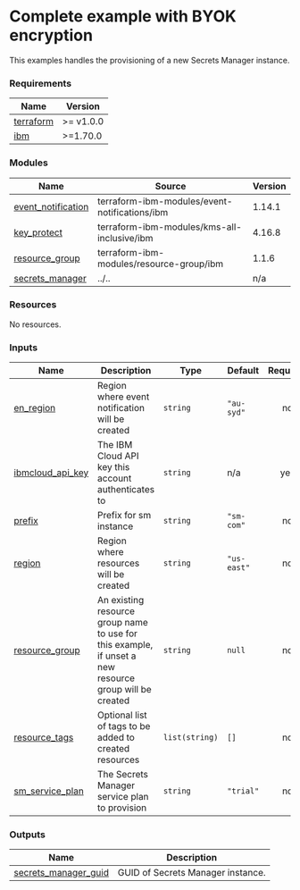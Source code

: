 # Complete example with BYOK encryption

This examples handles the provisioning of a new Secrets Manager instance.

<!-- BEGINNING OF PRE-COMMIT-TERRAFORM DOCS HOOK -->
### Requirements

| Name | Version |
|------|---------|
| <a name="requirement_terraform"></a> [terraform](#requirement\_terraform) | >= v1.0.0 |
| <a name="requirement_ibm"></a> [ibm](#requirement\_ibm) | >=1.70.0 |

### Modules

| Name | Source | Version |
|------|--------|---------|
| <a name="module_event_notification"></a> [event\_notification](#module\_event\_notification) | terraform-ibm-modules/event-notifications/ibm | 1.14.1 |
| <a name="module_key_protect"></a> [key\_protect](#module\_key\_protect) | terraform-ibm-modules/kms-all-inclusive/ibm | 4.16.8 |
| <a name="module_resource_group"></a> [resource\_group](#module\_resource\_group) | terraform-ibm-modules/resource-group/ibm | 1.1.6 |
| <a name="module_secrets_manager"></a> [secrets\_manager](#module\_secrets\_manager) | ../.. | n/a |

### Resources

No resources.

### Inputs

| Name | Description | Type | Default | Required |
|------|-------------|------|---------|:--------:|
| <a name="input_en_region"></a> [en\_region](#input\_en\_region) | Region where event notification will be created | `string` | `"au-syd"` | no |
| <a name="input_ibmcloud_api_key"></a> [ibmcloud\_api\_key](#input\_ibmcloud\_api\_key) | The IBM Cloud API key this account authenticates to | `string` | n/a | yes |
| <a name="input_prefix"></a> [prefix](#input\_prefix) | Prefix for sm instance | `string` | `"sm-com"` | no |
| <a name="input_region"></a> [region](#input\_region) | Region where resources will be created | `string` | `"us-east"` | no |
| <a name="input_resource_group"></a> [resource\_group](#input\_resource\_group) | An existing resource group name to use for this example, if unset a new resource group will be created | `string` | `null` | no |
| <a name="input_resource_tags"></a> [resource\_tags](#input\_resource\_tags) | Optional list of tags to be added to created resources | `list(string)` | `[]` | no |
| <a name="input_sm_service_plan"></a> [sm\_service\_plan](#input\_sm\_service\_plan) | The Secrets Manager service plan to provision | `string` | `"trial"` | no |

### Outputs

| Name | Description |
|------|-------------|
| <a name="output_secrets_manager_guid"></a> [secrets\_manager\_guid](#output\_secrets\_manager\_guid) | GUID of Secrets Manager instance. |
<!-- END OF PRE-COMMIT-TERRAFORM DOCS HOOK -->
